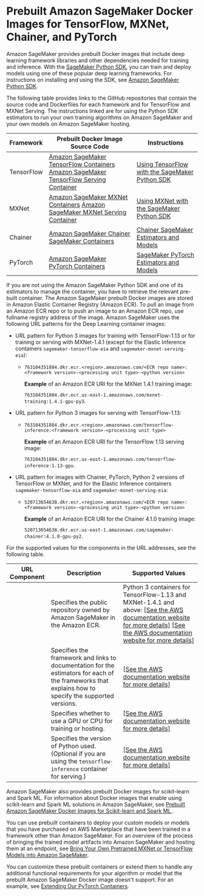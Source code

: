 # Prebuilt Amazon SageMaker Docker Images for TensorFlow, MXNet, Chainer, and PyTorch<a name="pre-built-containers-frameworks-deep-learning"></a>

Amazon SageMaker provides prebuilt Docker images that include deep learning framework libraries and other dependencies needed for training and inference\. With the [SageMaker Python SDK](https://github.com/aws/sagemaker-python-sdk#installing-the-sagemaker-python-sdk), you can train and deploy models using one of these popular deep learning frameworks\. For instructions on installing and using the SDK, see [Amazon SageMaker Python SDK](https://github.com/aws/sagemaker-python-sdk#installing-the-sagemaker-python-sdk)\. 

The following table provides links to the GitHub repositories that contain the source code and Dockerfiles for each framework and for TensorFlow and MXNet Serving\. The instructions linked are for using the Python SDK estimators to run your own training algorithms on Amazon SageMaker and your own models on Amazon SageMaker hosting\.


| Framework | Prebuilt Docker Image Source Code | Instructions | 
| --- | --- | --- | 
| TensorFlow |  [Amazon SageMaker TensorFlow Containers](https://github.com/aws/sagemaker-tensorflow-container) [Amazon SageMaker TensorFlow Serving Container](https://github.com/aws/sagemaker-tensorflow-serving-container)  |  [Using TensorFlow with the SageMaker Python SDK](https://sagemaker.readthedocs.io/en/stable/using_tf.html)  | 
| MXNet |  [Amazon SageMaker MXNet Containers](https://github.com/aws/sagemaker-mxnet-container) [Amazon SageMaker MXNet Serving Container](https://github.com/aws/sagemaker-mxnet-serving-container)  |  [Using MXNet with the SageMaker Python SDK](https://sagemaker.readthedocs.io/en/stable/using_mxnet.html)  | 
| Chainer |  [Amazon SageMaker Chainer SageMaker Containers](https://github.com/aws/sagemaker-chainer-container)  |  [Chainer SageMaker Estimators and Models](https://github.com/aws/sagemaker-python-sdk/blob/master/src/sagemaker/chainer/README.rst)  | 
| PyTorch |  [Amazon SageMaker PyTorch Containers](https://github.com/aws/sagemaker-python-sdk#pytorch-sagemaker-estimators )  |  [SageMaker PyTorch Estimators and Models](https://github.com/aws/sagemaker-python-sdk/blob/master/src/sagemaker/pytorch/README.rst)  | 

If you are not using the Amazon SageMaker Python SDK and one of its estimators to manage the container, you have to retrieve the relevant pre\-built container\. The Amazon SageMaker prebuilt Docker images are stored in Amazon Elastic Container Registry \(Amazon ECR\)\. To pull an image from an Amazon ECR repo or to push an image to an Amazon ECR repo, use fullname registry address of the image\. Amazon SageMaker uses the following URL patterns for the Deep Learning container images:
+ URL pattern for Python 3 images for training with TensorFlow\-1\.13 or for training or serving with MXNet\-1\.4\.1 \(except for the Elastic Inference containers `sagemaker-tensorflow-eia` and `sagemaker-mxnet-serving-eia`\):
  + `763104351884.dkr.ecr.<region>.amazonaws.com/<ECR repo name>:<framework version>-<processing unit type>-<python version>` 

    **Example** of an Amazon ECR URI for the MXNet 1\.4\.1 training image:

     `763104351884.dkr.ecr.us-east-1.amazonaws.com/mxnet-training:1.4.1-gpu-py3`\.
+ URL pattern for Python 3 images for serving with TensorFlow\-1\.13:
  + `763104351884.dkr.ecr.<region>.amazonaws.com/tensorflow-inference:<framework version>-<processing unit type>`

    **Example** of an Amazon ECR URI for the TensorFlow 1\.13 serving image:

     `763104351884.dkr.ecr.us-east-1.amazonaws.com/tensorflow-inference:1.13-gpu`\.
+ URL pattern for images with Chainer, PyTorch, Python 2 versions of TensorFlow or MXNet, and for the Elastic Inference containers `sagemaker-tensorflow-eia` and `sagemaker-mxnet-serving-eia`:
  + `520713654638.dkr.ecr.<region>.amazonaws.com/<ECR repo name>:<framework version>-<processing unit type>-<python version>`

    **Example** of an Amazon ECR URI for the Chainer 4\.1\.0 training image:

     `520713654638.dkr.ecr.us-east-1.amazonaws.com/sagemaker-chainer:4.1.0-gpu-py2`\.

For the supported values for the components in the URL addresses, see the following table\.


| URL Component | Description | Supported Values | 
| --- | --- | --- | 
| <ECR repo name> |  Specifies the public repository owned by Amazon SageMaker in the Amazon ECR\.  |  Python 3 containers for TensorFlow\-1\.13 and MXNet\-1\.4\.1 and above: [\[See the AWS documentation website for more details\]](http://docs.aws.amazon.com/sagemaker/latest/dg/pre-built-containers-frameworks-deep-learning.html) [\[See the AWS documentation website for more details\]](http://docs.aws.amazon.com/sagemaker/latest/dg/pre-built-containers-frameworks-deep-learning.html)  | 
| <framework version> |  Specifies the framework and links to documentation for the estimators for each of the frameworks that explains how to specify the supported versions\.  |  [\[See the AWS documentation website for more details\]](http://docs.aws.amazon.com/sagemaker/latest/dg/pre-built-containers-frameworks-deep-learning.html)  | 
| <processing unit type> |  Specifies whether to use a GPU or CPU for training or hosting\.  |  [\[See the AWS documentation website for more details\]](http://docs.aws.amazon.com/sagemaker/latest/dg/pre-built-containers-frameworks-deep-learning.html)  | 
| <python version> |  Specifies the version of Python used\. \(Optional if you are using the `tensorflow-inference` container for serving\.\)  |  [\[See the AWS documentation website for more details\]](http://docs.aws.amazon.com/sagemaker/latest/dg/pre-built-containers-frameworks-deep-learning.html)  | 

Amazon SageMaker also provides prebuilt Docker images for scikit\-learn and Spark ML\. For information about Docker images that enable using scikit\-learn and Spark ML solutions in Amazon SageMaker, see [Prebuilt Amazon SageMaker Docker Images for Scikit\-learn and Spark ML ](pre-built-docker-containers-frameworks.md)\.

You can use prebuilt containers to deploy your custom models or models that you have purchased on AWS Marketplace that have been trained in a framework other than Amazon SageMaker\. For an overview of the process of bringing the trained model artifacts into Amazon SageMaker and hosting them at an endpoint, see [Bring Your Own Pretrained MXNet or TensorFlow Models into Amazon SageMaker](https://aws.amazon.com/blogs/machine-learning/bring-your-own-pre-trained-mxnet-or-tensorflow-models-into-amazon-sagemaker/)\.

You can customize these prebuilt containers or extend them to handle any additional functional requirements for your algorithm or model that the prebuilt Amazon SageMaker Docker image doesn't support\. For an example, see [Extending Our PyTorch Containers](https://github.com/awslabs/amazon-sagemaker-examples/blob/master/advanced_functionality/pytorch_extending_our_containers/pytorch_extending_our_containers.ipynb)\. 